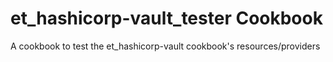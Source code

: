 et_hashicorp-vault_tester Cookbook
=========================

A cookbook to test the et_hashicorp-vault cookbook's resources/providers
